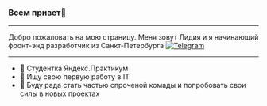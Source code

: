 ### Всем привет👋
____
Добро пожаловать на мою страницу.
Меня зовут Лидия и я начинающий фронт-энд разработчик из Санкт-Петербурга
[<img alt="Telegram" src="https://img.shields.io/badge/@anel1da-2CA5E0?style=flat&logo=telegram&logoColor=white" />](https://t.me/Anel1da)
____



- :hatching_chick: Студентка Яндекс.Практикум
- :see_no_evil: Ищу свою первую работу в IT
- :raised_hands: Буду рада стать частью спроченой комады и попробовать свои силы в новых проектах


<!--
**Anel1da/Anel1da** is a ✨ _special_ ✨ repository because its `README.md` (this file) appears on your GitHub profile.

Here are some ideas to get you started:

- 🔭 I’m currently working on ...
- 🌱 I’m currently learning ...
- 👯 I’m looking to collaborate on ...
- 🤔 I’m looking for help with ...
- 💬 Ask me about ...
- 📫 How to reach me: ...
- 😄 Pronouns: ...
- ⚡ Fun fact: ...
-->
